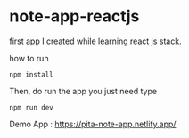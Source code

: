 # note-app-reactjs

first app I created while learning react js stack.

how to run

`npm install`

Then, do run the app you just need type

`npm run dev`

Demo App : https://pita-note-app.netlify.app/
